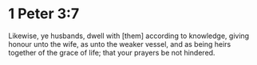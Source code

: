 # 1 Peter 3:7

Likewise, ye husbands, dwell with [them] according to knowledge, giving honour unto the wife, as unto the weaker vessel, and as being heirs together of the grace of life; that your prayers be not hindered.